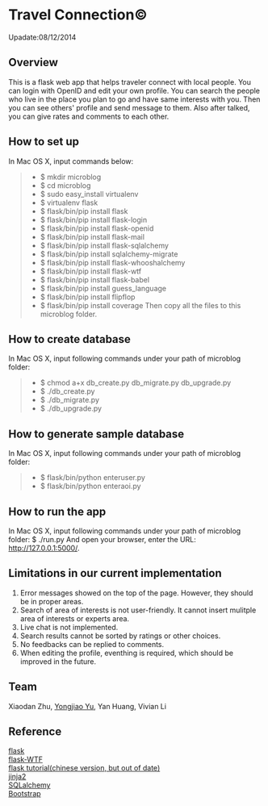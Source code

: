 Travel Connection&copy;
=================
Upadate:08/12/2014

Overview
--------
This is a flask web app that helps traveler connect with local people. 
You can login with OpenID and edit your own profile.
You can search the people who live in the place you plan to go and have same interests with you.
Then you can see others' profile and send message to them.
Also after talked, you can give rates and comments to each other.

How to set up
-------------
In Mac OS X, input commands below:
> * $ mkdir microblog
> * $ cd microblog
> * $ sudo easy_install virtualenv
> * $ virtualenv flask
> * $ flask/bin/pip install flask
> * $ flask/bin/pip install flask-login
> * $ flask/bin/pip install flask-openid
> * $ flask/bin/pip install flask-mail
> * $ flask/bin/pip install flask-sqlalchemy
> * $ flask/bin/pip install sqlalchemy-migrate
> * $ flask/bin/pip install flask-whooshalchemy
> * $ flask/bin/pip install flask-wtf
> * $ flask/bin/pip install flask-babel
> * $ flask/bin/pip install guess_language
> * $ flask/bin/pip install flipflop
> * $ flask/bin/pip install coverage
Then copy all the files to this microblog folder.

How to create database
----------------------
In Mac OS X, input following commands under your path of microblog folder:
> * $ chmod a+x db_create.py db_migrate.py db_upgrade.py
> * $ ./db_create.py
> * $ ./db_migrate.py
> * $ ./db_upgrade.py

How to generate sample database
-------------------------------
In Mac OS X, input following commands under your path of microblog folder:
> * $ flask/bin/python enteruser.py
> * $ flask/bin/python enteraoi.py

How to run the app
------------------
In Mac OS X, input following commands under your path of microblog folder:
$ ./run.py
And open your browser, enter the URL: http://127.0.0.1:5000/.

Limitations in our current implementation
------------------------------------------
1. Error messages showed on the top of the page. However, they should be in proper areas.
2. Search of area of interests is not user-friendly. It cannot insert mulitple area of interests or experts area. 
3. Live chat is not implemented. 
4. Search results cannot be sorted by ratings or other choices.
5. No feedbacks can be replied to comments. 
6. When editing the profile, eventhing is required, which should be improved in the future. 

Team
-----
Xiaodan Zhu, [Yongjiao Yu](https://github.com/Yongjiao), Yan Huang, Vivian Li

Reference
---------
[flask](http://flask.pocoo.org)<br />
[flask-WTF](https://flask-wtf.readthedocs.org/en/latest/)<br />
[flask tutorial(chinese version, but out of date)](http://www.pythondoc.com/flask-mega-tutorial/index.html)<br />
[jinja2](http://jinja.pocoo.org)<br />
[SQLalchemy](http://www.sqlalchemy.org)<br />
[Bootstrap](http://getbootstrap.com)<br />

